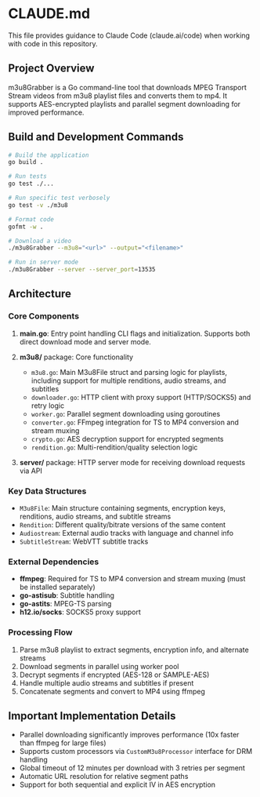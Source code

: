 # CLAUDE.md

This file provides guidance to Claude Code (claude.ai/code) when working with code in this repository.

## Project Overview

m3u8Grabber is a Go command-line tool that downloads MPEG Transport Stream videos from m3u8 playlist files and converts them to mp4. It supports AES-encrypted playlists and parallel segment downloading for improved performance.

## Build and Development Commands

```bash
# Build the application
go build .

# Run tests
go test ./...

# Run specific test verbosely
go test -v ./m3u8

# Format code
gofmt -w .

# Download a video
./m3u8Grabber --m3u8="<url>" --output="<filename>"

# Run in server mode
./m3u8Grabber --server --server_port=13535
```

## Architecture

### Core Components

1. **main.go**: Entry point handling CLI flags and initialization. Supports both direct download mode and server mode.

2. **m3u8/** package: Core functionality
   - `m3u8.go`: Main M3u8File struct and parsing logic for playlists, including support for multiple renditions, audio streams, and subtitles
   - `downloader.go`: HTTP client with proxy support (HTTP/SOCKS5) and retry logic
   - `worker.go`: Parallel segment downloading using goroutines
   - `converter.go`: FFmpeg integration for TS to MP4 conversion and stream muxing
   - `crypto.go`: AES decryption support for encrypted segments
   - `rendition.go`: Multi-rendition/quality selection logic

3. **server/** package: HTTP server mode for receiving download requests via API

### Key Data Structures

- `M3u8File`: Main structure containing segments, encryption keys, renditions, audio streams, and subtitle streams
- `Rendition`: Different quality/bitrate versions of the same content
- `Audiostream`: External audio tracks with language and channel info
- `SubtitleStream`: WebVTT subtitle tracks

### External Dependencies

- **ffmpeg**: Required for TS to MP4 conversion and stream muxing (must be installed separately)
- **go-astisub**: Subtitle handling
- **go-astits**: MPEG-TS parsing
- **h12.io/socks**: SOCKS5 proxy support

### Processing Flow

1. Parse m3u8 playlist to extract segments, encryption info, and alternate streams
2. Download segments in parallel using worker pool
3. Decrypt segments if encrypted (AES-128 or SAMPLE-AES)
4. Handle multiple audio streams and subtitles if present
5. Concatenate segments and convert to MP4 using ffmpeg

## Important Implementation Details

- Parallel downloading significantly improves performance (10x faster than ffmpeg for large files)
- Supports custom processors via `CustomM3u8Processor` interface for DRM handling
- Global timeout of 12 minutes per download with 3 retries per segment
- Automatic URL resolution for relative segment paths
- Support for both sequential and explicit IV in AES encryption